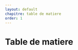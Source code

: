 ```yaml
---
layout: default
chapitre: table de matiere
order: 1
---
```



<!-- Ce document est vide car il contient un code JavaScript qui génère dynamiquement le contenu et l'affiche ici  -->

# Table de matiere

<!-- new slide -->